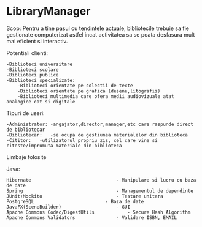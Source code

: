 # LibraryManager

Scop:
 	Pentru a tine pasul cu tendintele actuale, bibliotecile trebuie sa fie gestionate computerizat
astfel incat activitatea sa se poata desfasura mult mai eficient si interactiv. 


Potentiali clienti:
	
	-Biblioteci universitare
	-Biblioteci scolare
	-Biblioteci publice
	-Biblioteci specializate:
		-Biblioteci orientate pe colectii de texte
		-Biblioteci orientate pe grafica (desene,litografii)
		-Biblioteci multimedia care ofera medii audiovizuale atat analogice cat si digitale


Tipuri de useri:
	
	-Administrator: -angajator,director,manager,etc care raspunde direct de bibliotecar
	-Bibliotecar:	-se ocupa de gestiunea materialelor din biblioteca 
	-Cititor:	-utilizatorul propriu zis, cel care vine si citeste/imprumuta materiale din biblioteca
	

Limbaje folosite

  Java:     
  
	Hibernate                 				- Manipulare si lucru cu baza de date
	Spring                    				- Managementul de dependinte
	JUnit+Mockito     	          			- Testare unitara
 	PostgreSQL      					- Baza de date
	JavaFX(SceneBuilder)					- GUI
	Apache Commons Codec/DigestUtils			- Secure Hash Algorithm
	Apache Commons Validators				- Validare ISBN, EMAIL
